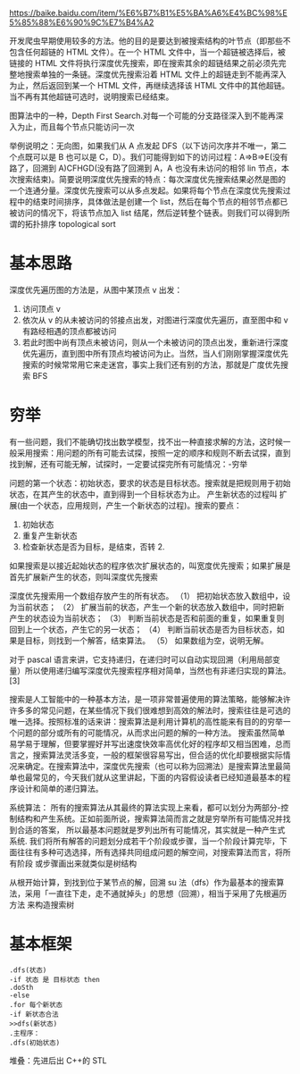 https://baike.baidu.com/item/%E6%B7%B1%E5%BA%A6%E4%BC%98%E5%85%88%E6%90%9C%E7%B4%A2

开发爬虫早期使用较多的方法。他的目的是要达到被搜索结构的叶节点（即那些不包含任何超链的 HTML 文件）。在一个 HTML 文件中，当一个超链被选择后，被链接的 HTML 文件将执行深度优先搜索，即在搜索其余的超链结果之前必须先完整地搜索单独的一条链。深度优先搜索沿着 HTML 文件上的超链走到不能再深入为止，然后返回到某一个 HTML 文件，再继续选择该 HTML 文件中的其他超链。当不再有其他超链可选时，说明搜索已经结束。

图算法中的一种，Depth First Search.对每一个可能的分支路径深入到不能再深入为止，而且每个节点只能访问一次

举例说明之：无向图，如果我们从 A 点发起 DFS（以下访问次序并不唯一，第二个点既可以是 B 也可以是 C，D）。我们可能得到如下的访问过程：A=>B=>E(没有路了，回溯到 A)CFHGD(没有路了回溯到 A，A 也没有未访问的相邻 lin 节点，本次搜索结束)。简要说明深度优先搜索的特点：每次深度优先搜索结果必然是图的一个连通分量。深度优先搜索可以从多点发起。如果将每个节点在深度优先搜索过程中的结束时间排序，具体做法是创建一个 list，然后在每个节点的相邻节点都已被访问的情况下，将该节点加入 list 结尾，然后逆转整个链表。则我们可以得到所谓的拓扑排序 topological sort

# 基本思路

深度优先遍历图的方法是，从图中某顶点 v 出发：

1. 访问顶点 v
2. 依次从 v 的从未被访问的邻接点出发，对图进行深度优先遍历，直至图中和 v 有路经相遇的顶点都被访问
3. 若此时图中尚有顶点未被访问，则从一个未被访问的顶点出发，重新进行深度优先遍历，直到图中所有顶点均被访问为止。当然，当人们刚刚掌握深度优先搜索的时候常常用它来走迷宫，事实上我们还有别的方法，那就是广度优先搜索 BFS

# 穷举

有一些问题，我们不能确切找出数学模型，找不出一种直接求解的方法，这时候一般采用搜索：用问题的所有可能去试探，按照一定的顺序和规则不断去试探，直到找到解，还有可能无解，试探时，一定要试探完所有可能情况：-穷举

问题的第一个状态：初始状态，要求的状态是目标状态。搜索就是把规则用于初始状态，在其产生的状态中，直到得到一个目标状态为止。
产生新状态的过程叫 扩展(由一个状态，应用规则，产生一个新状态的过程)。搜索的要点：

1. 初始状态
2. 重复产生新状态
3. 检查新状态是否为目标，是结束，否转 2.

如果搜索是以接近起始状态的程序依次扩展状态的，叫宽度优先搜索；如果扩展是首先扩展新产生的状态，则叫深度优先搜索

深度优先搜索用一个数组存放产生的所有状态。
（1） 把初始状态放入数组中，设为当前状态；
（2） 扩展当前的状态，产生一个新的状态放入数组中，同时把新产生的状态设为当前状态；
（3） 判断当前状态是否和前面的重复，如果重复则回到上一个状态，产生它的另一状态；
（4） 判断当前状态是否为目标状态，如果是目标，则找到一个解答，结束算法。
（5） 如果数组为空，说明无解。

对于 pascal 语言来讲，它支持递归，在递归时可以自动实现回溯（利用局部变量）所以使用递归编写深度优先搜索程序相对简单，当然也有非递归实现的算法。 [3]

搜索是人工智能中的一种基本方法，是一项非常普遍使用的算法策略，能够解决许许多多的常见问题，在某些情况下我们很难想到高效的解法时，搜索往往是可选的唯一选择。按照标准的话来讲：搜索算法是利用计算机的高性能来有目的的穷举一个问题的部分或所有的可能情况，从而求出问题的解的一种方法。
搜索虽然简单易学易于理解，但要掌握好并写出速度快效率高优化好的程序却又相当困难，总而言之，搜索算法灵活多变，一般的框架很容易写出，但合适的优化却要根据实际情况来确定。在搜索算法中，深度优先搜索（也可以称为回溯法）是搜索算法里最简单也最常见的，今天我们就从这里讲起，下面的内容假设读者已经知道最基本的程序设计和简单的递归算法。

系统算法：
所有的搜索算法从其最终的算法实现上来看，都可以划分为两部分-控制结构和产生系统。正如前面所说，搜索算法简而言之就是穷举所有可能情况并找到合适的答案，
所以最基本问题就是罗列出所有可能情况，其实就是一种产生式系统.
我们将所有解答的问题划分成若干个阶段或步骤，当一个阶段计算完毕，下面往往有多种可选选择，所有选择共同组成问题的解空间，对搜索算法而言，将所有阶段
或步骤画出来就类似是树结构

从根开始计算，到找到位于某节点的解，回溯 su 法（dfs）作为最基本的搜索算法，采用「一直往下走，走不通就掉头」的思想（回溯），相当于采用了先根遍历方法
来构造搜索树

# 基本框架

```
.dfs(状态)
-if 状态 是 目标状态 then
.doSth
-else
.for 每个新状态
-if 新状态合法
>>dfs(新状态)
.主程序：
.dfs(初始状态)
```

堆叠：先进后出 C++的 STL
